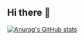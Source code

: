 ## Hi there 👋

[![Anurag's GitHub stats](https://github-readme-stats.vercel.app/api?username=xHypnos)](https://github.com/anuraghazra/github-readme-stats)
